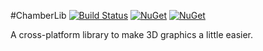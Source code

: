 #ChamberLib [![Build Status](https://travis-ci.org/izrik/ChamberLib.svg)](https://travis-ci.org/izrik/ChamberLib) [![NuGet](https://img.shields.io/nuget/v/ChamberLib.svg)](http://www.nuget.org/packages/ChamberLib) [![NuGet](https://img.shields.io/nuget/v/ChamberLib.OpenTK.svg)](http://www.nuget.org/packages/ChamberLib.OpenTK)

A cross-platform library to make 3D graphics a little easier.

